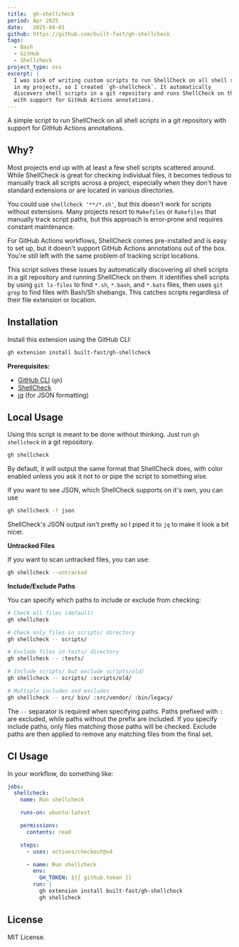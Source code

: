 ```yaml
---
title:  gh-shellcheck
period: Apr 2025
date:   2025-04-01
github: https://github.com/built-fast/gh-shellcheck
tags:
  - Bash
  - GitHub
  - Shellcheck
project_type: oss
excerpt: |
  I was sick of writing custom scripts to run ShellCheck on all shell scripts
  in my projects, so I created `gh-shellcheck`. It automatically
  discovers shell scripts in a git repository and runs ShellCheck on them,
  with support for GitHub Actions annotations. 
---
```


A simple script to run ShellCheck on all shell scripts in a git repository
with support for GitHub Actions annotations.

## Why?

Most projects end up with at least a few shell scripts scattered around. While
ShellCheck is great for checking individual files, it becomes tedious to
manually track all scripts across a project, especially when they don't have
standard extensions or are located in various directories.

You could use `shellcheck '**/*.sh'`, but this doesn't work for scripts
without extensions. Many projects resort to `Makefiles` or `Rakefiles` that
manually track script paths, but this approach is error-prone and requires
constant maintenance.

For GitHub Actions workflows, ShellCheck comes pre-installed and is easy to
set up, but it doesn't support GitHub Actions annotations out of the box.
You're still left with the same problem of tracking script locations.

This script solves these issues by automatically discovering all shell scripts
in a git repository and running ShellCheck on them. It identifies shell
scripts by using `git ls-files` to find `*.sh`, `*.bash`, and `*.bats` files,
then uses `git grep` to find files with Bash/Sh shebangs. This catches scripts
regardless of their file extension or location.

## Installation

Install this extension using the GitHub CLI:

```sh
gh extension install built-fast/gh-shellcheck
```

**Prerequisites:**

- [GitHub CLI](https://cli.github.com/) (`gh`)
- [ShellCheck](https://www.shellcheck.net/)
- [jq](https://jqlang.github.io/jq/) (for JSON formatting)

## Local Usage

Using this script is meant to be done without thinking. Just run `gh
shellcheck` in a git repository.

```sh
gh shellcheck
```

By default, it will output the same format that ShellCheck does, with color
enabled unless you ask it not to or pipe the script to something else.

If you want to see JSON, which ShellCheck supports on it's own, you can use

```sh
gh shellcheck -f json
```

ShellCheck's JSON output isn't pretty so I piped it to `jq` to make it look a
bit nicer.

**Untracked Files**

If you want to scan untracked files, you can use:

```sh
gh shellcheck --untracked
```

**Include/Exclude Paths**

You can specify which paths to include or exclude from checking:

```sh
# Check all files (default)
gh shellcheck

# Check only files in scripts/ directory
gh shellcheck -- scripts/

# Exclude files in tests/ directory
gh shellcheck -- :tests/

# Include scripts/ but exclude scripts/old/
gh shellcheck -- scripts/ :scripts/old/

# Multiple includes and excludes
gh shellcheck -- src/ bin/ :src/vendor/ :bin/legacy/
```

The `--` separator is required when specifying paths. Paths prefixed with `:`
are excluded, while paths without the prefix are included. If you specify
include paths, only files matching those paths will be checked. Exclude paths
are then applied to remove any matching files from the final set.

## CI Usage

In your workflow, do something like:

```yaml
jobs:
  shellcheck:
    name: Run shellcheck

    runs-on: ubuntu-latest

    permissions:
      contents: read

    steps:
      - uses: actions/checkout@v4

      - name: Run shellcheck
        env:
          GH_TOKEN: ${{ github.token }}
        run: |
          gh extension install built-fast/gh-shellcheck
          gh shellcheck
```

## License

MIT License.
